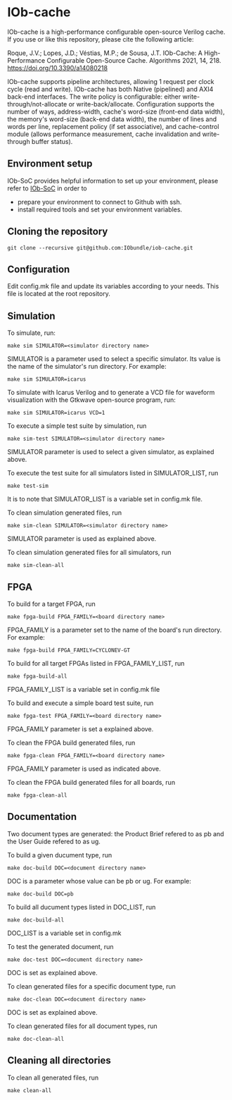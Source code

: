 # IOb-cache

IOb-cache is a high-performance configurable open-source Verilog cache. If you use or like this repository, please cite the following article:

Roque, J.V.; Lopes, J.D.; Véstias, M.P.; de Sousa, J.T. IOb-Cache: A High-Performance Configurable Open-Source Cache. Algorithms 2021, 14, 218. https://doi.org/10.3390/a14080218 

IOb-cache supports pipeline architectures, allowing 1 request per clock cycle (read and write). 
IOb-cache has both Native (pipelined) and AXI4 back-end interfaces.
The write policy is configurable: either write-through/not-allocate or write-back/allocate.
Configuration supports the number of ways, address-width, cache's word-size (front-end data width), the memory's word-size (back-end data width), the number of lines and words per line, replacement policy (if set associative), and cache-control module (allows performance measurement, cache invalidation and write-through buffer status).

## Environment setup
IOb-SoC provides helpful information to set up your environment, please refer to [IOb-SoC](https://github.com/IObundle/iob-soc) in order to
* prepare your environment to connect to Github with ssh.
* install required tools and set your environment variables.

## Cloning the repository
```
git clone --recursive git@github.com:IObundle/iob-cache.git
```

## Configuration
Edit config.mk file and update its variables according to your needs. This file is located at the root repository. 

## Simulation
To simulate, run:
```
make sim SIMULATOR=<simulator directory name>  
```
SIMULATOR is a parameter used to select a specific simulator. Its value is the name of the simulator's run directory.
For example:
```
make sim SIMULATOR=icarus
```

To simulate with Icarus Verilog and to generate a VCD file for waveform visualization with the Gtkwave open-source program, run:
```
make sim SIMULATOR=icarus VCD=1 
```
To execute a simple test suite by simulation, run 
``` 
make sim-test SIMULATOR=<simulator directory name>
```
SIMULATOR parameter is used to select a given simulator, as explained above. 

To execute the test suite for all simulators listed in SIMULATOR\_LIST, run 
```
make test-sim
```
It is to note that SIMULATOR\_LIST is a variable set in config.mk file. 

To clean simulation generated files, run
```
make sim-clean SIMULATOR=<simulator directory name>
```
SIMULATOR parameter is used as explained above. 

To clean simulation generated files for all simulators, run
```
make sim-clean-all
```

## FPGA

To build for a target FPGA, run
```
make fpga-build FPGA_FAMILY=<board directory name>
```
FPGA_FAMILY is a parameter set to the name of the board's run directory.
For example:
```
make fpga-build FPGA_FAMILY=CYCLONEV-GT
```
To build for all target FPGAs listed in FPGA\_FAMILY\_LIST, run
```
make fpga-build-all
```
FPGA\_FAMILY\_LIST is a variable set in config.mk file

To build and execute a simple board test suite, run
```
make fpga-test FPGA_FAMILY=<board directory name>
```
FPGA_FAMILY parameter is set a explained above.


To clean the FPGA build generated files, run

```
make fpga-clean FPGA_FAMILY=<board directory name>
```
FPGA_FAMILY parameter is used as indicated above.

To clean the FPGA build generated files for all boards, run
```
make fpga-clean-all
```

## Documentation
Two document types are generated: the Product Brief refered to as pb and the User Guide refered to as ug. 

To build a given ducument type, run
```
make doc-build DOC=<document directory name>
```
DOC is a parameter whose value can be pb or ug.
For example:
```
make doc-build DOC=pb
```
To build all ducument types listed in DOC\_LIST, run
```
make doc-build-all
```
DOC\_LIST is a variable set in config.mk

To test the generated document, run
```
make doc-test DOC=<document directory name>
```
DOC is set as explained above.

To clean generated files for a specific document type, run
```
make doc-clean DOC=<document directory name>
```
DOC is set as explained above.

To clean generated files for all document types, run
```
make doc-clean-all
```

## Cleaning all directories
To clean all generated files, run
```
make clean-all
```
